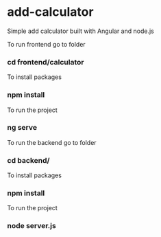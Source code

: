 # add-calculator
Simple add calculator built with Angular and node.js

To run frontend go to folder
### cd frontend/calculator
To install packages
### npm install
To run the project
### ng serve

To run the backend go to folder
### cd backend/
To install packages
### npm install
To run the project
### node server.js